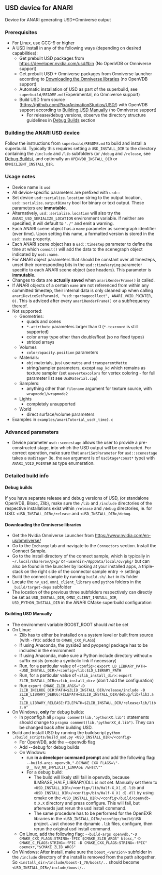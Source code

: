 ## USD device for ANARI #

Device for ANARI generating USD+Omniverse output

### Prerequisites #

- For Linux, use GCC-9 or higher
- A USD install in any of the following ways (depending on desired capabilities):
    - Get prebuilt USD packages from https://developer.nvidia.com/usd#bin (No OpenVDB or Omniverse support)
    - Get prebuilt USD + Omniverse packages from Omniverse launcher according to [Downloading the Omniverse libraries](#downloading-the-omniverse-libraries) (no OpenVDB support)
    - Automatic installation of USD as part of the superbuild, see `superbuild/README.md` (Experimental, no Omniverse support)
    - Build USD from source (https://github.com/PixarAnimationStudios/USD/) with OpenVDB support according to [Building USD Manually](#building-usd-manually) (no Omniverse support)
        - For release/debug versions, observe the directory structure guidelines in [Debug Builds](#debug-builds) section

### Building the ANARI USD device #

Follow the instructions from `superbuild/README.md` to build and install a superbuild. Typically this requires setting a `USD_INSTALL_DIR` to the directory containing
the `/include` and `/lib` subfolders (or `/debug` and `/release`, see [Debug Builds](#debug-builds)), and optionally an `OPENVDB_INSTALL_DIR` or `OMNICLIENT_INSTALL_DIR`.

### Usage notes #

- Device name is `usd`
- All device-specific parameters are prefixed with `usd::`
- Set device `usd::serialize.location` string to the output location, `usd::serialize.outputBinary` bool for binary or text output. These parameters are **immutable**.
- Alternatively, `usd::serialize.location` will also try the `ANARI_USD_SERIALIZE_LOCATION`
environment variable. If neither are specified, it will default to `"./"` and emit a warning.
- Each ANARI scene object has a `name` parameter as scenegraph identifier (over time). Upon setting this name, a formatted version is stored in the `usd::name` property.
- Each ANARI scene object has a `usd::timestep` parameter to define the time at which `commit()` will add the data to the scenegraph object indicated by `usd::name`.
- For ANARI object parameters that should be constant over all timesteps, unset their corresponding bits in the `usd::timeVarying` parameter specific to each ANARI scene object (see headers). This parameter is **immutable**.
- Changes to data are **actually saved** when `anariRenderFrame()` is called.
- If ANARI objects of a certain `name` are not referenced from within any committed timestep, their internal data is only cleaned up when calling `anariDeviceSetParam(d, "usd::garbagecollect", ANARI_VOID_POINTER, 0)`. This is adviced after every `anariRenderFrame()` or a subfrequency thereof.
- Not supported:
    - Geometries:
        - quads and cones
        - `*.attribute` parameters larger than 0 (`*.texcoord` is still supported)
        - color array type other than double/float (so no fixed types)
        - strided arrays
    - Volumes
        - `color/opacity.position` parameters
    - Materials:
        - `obj` materials, just use `matte` and `transparentMatte`
        - string/sampler parameters, except `map_kd` which remains as texture sampler (set `usevertexcolors` for vertex coloring - for full parameter list see `UsdMaterial.cpp`)
    - Samplers:
        - anything other than `filename` argument for texture source, with `wrapmode1/wrapmode2`
    - Lights
        - completely unsupported
    - World
        - direct surface/volume parameters
- Examples in `examples/anariTutorial_usd(_time).c`

### Advanced parameters #
  - Device parameter `usd::scenestage` allows the user to provide a pre-constructed stage, into which the USD output will be constructed. For correct operation, make sure that `anariSetParameter` for `usd::scenestage` takes a `UsdStage*` (ie. the `mem` argument is of `UsdStage*const*` type) with `ANARI_VOID_POINTER` as type enumeration.

### Detailed build info #

#### Debug builds #

If you have separate release and debug versions of USD, (or standalone OpenVDB, Blosc, Zlib), make sure the `/lib` and `/include` directories of the respective installations exist within `/release` and `/debug` directories, ie. for USD: `<USD_INSTALL_DIR>/release` and `<USD_INSTALL_DIR>/debug`.

#### Downloading the Omniverse libraries #

- Get the Nvidia Omniverse Launcher from https://www.nvidia.com/en-us/omniverse/
- Go to the `Exchange` tab and navigate to the `Connectors` section. Install the Connect Sample.
- Go to the install directory of the connect sample, which is typically in `~/.local/share/ov/pkg/` or `<userdir>/AppData/local/ov/pkg/` but can also be found in the launcher by looking at your installed apps, a triple-stack on the right side of the connector sample entry -> settings
- Build the connect sample by running `build.sh/.bat` in its folder
- Locate the `nv_usd`, `omni_client_library` and `python` folders in the `_build/target-deps` subfolder
- The location of the previous three subfolders respectively can directly be set as `USD_INSTALL_DIR`, `OMNI_CLIENT_INSTALL_DIR`, `USD_PYTHON_INSTALL_DIR` in the ANARI CMake superbuild configuration

#### Building USD Manually #

- The environment variable BOOST_ROOT should *not* be set
- On Linux:
    - Zlib has to either be installed on a system level or built from source (with `-fPIC` added to `CMAKE_CXX_FLAGS`)
    - If using Anaconda, the pyside2 and pyopengl package has to be included in the environment
    - If using Anaconda, make sure a Python include directory without `m` suffix exists (create a symbolic link if necessary)
    - Run, for a particular value of `<config>`: `export LD_LIBRARY_PATH=<USD_INSTALL_DIR>/<config>/lib:$LD_LIBRARY_PATH`
    - Run, for a particular value of `<zlib_install_dir>`: `export ZLIB_INSTALL_DIR=<zlib_install_dir>` (don't add the configuration)
    - Run `export CMAKE_ZLIB_ARGS="-D ZLIB_INCLUDE_DIR:PATH=$ZLIB_INSTALL_DIR/release/include -D ZLIB_LIBRARY_DEBUG:FILEPATH=$ZLIB_INSTALL_DIR/debug/lib/libz.a -D ZLIB_LIBRARY_RELEASE:FILEPATH=$ZLIB_INSTALL_DIR/release/lib/libz.a"`
- On Windows, **only** for debug builds:
    - In pyconfig.h all `pragma comment(lib,"pythonXX.lib")` statements should change to `pragma comment(lib,"pythonXX_d.lib")`. They can be changed back after building USD.
- Build and install USD by running the buildscript `python ./build_scripts/build_usd.py <USD_INSTALL_DIR>/<config>`
    - For OpenVDB, add the --openvdb flag
    - Add --debug for debug builds
    - On Windows:
        - run **in a developer command prompt** and add the following flag: `--build-args openvdb,"-DCMAKE_CXX_FLAGS=\"-D__TBB_NO_IMPLICIT_LINKAGE /EHsc\""`
        - For a debug build:
            - The build will likely still fail in openvdb, because ILMBASE_HALF_LIBRARY/DLL is not set. Manually set them to `<USD_INSTALL_DIR>/<config>/lib/Half-X_X(_d).lib` and `<USD_INSTALL_DIR>/<config>/bin/Half-X_X(_d).dll` by using cmake on the `<USD_INSTALL_DIR>/<config>/build/openvdb-X.X.X` directory and press configure. This will fail, but afterwards just rerun the usd install command.
            - The same procedure has to be performed for the OpenEXR libraries in the `<USD_INSTALL_DIR>/<config>/build/USD` project. Just choose the dynamic `.lib` files, configure, then rerun the original usd install command.
    - On Linux, add the following flag: `--build-args openvdb,"-D CMAKE_CXX_FLAGS:STRING=-fPIC $CMAKE_ZLIB_ARGS" blosc,"-D CMAKE_C_FLAGS:STRING=-fPIC -D CMAKE_CXX_FLAGS:STRING=-fPIC" openexr,"$CMAKE_ZLIB_ARGS"`
- On Windows: After install, make sure the `boost_<version>` subfolder in the `/include` directory of the install is removed from the path altogether. So `<install_dir>/include/boost-1_70/boost/..` should become `<USD_INSTALL_DIR>/include/boost/..`
